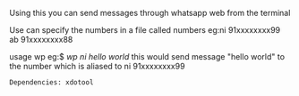 Using this you can send messages through whatsapp web from the terminal

Use can specify the numbers in a file called numbers
  eg:ni 91xxxxxxxx99
     ab 91xxxxxxxx88

usage wp <the name of the person> <the message>
  eg:$ *wp ni hello world*
    this would send message "hello world" to the number which is aliased to ni 91xxxxxxxx99    
    
    Dependencies: xdotool
